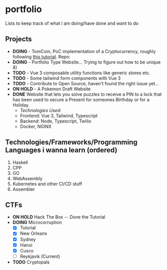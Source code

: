 # portfolio
Lists to keep track of what i am doing/have done and want to do


## Projects
- **DOING** - TomCoin, PoC implementation of a Cryptocurrency, roughly following [this tutorial](https://lhartikk.github.io/). Repo:
- **DOING** - Portfolio Type Website... Trying to figure out how to be unique 8)
- **TODO** - Vue 3 composable utility functions like generic stores etc.
- **TODO** - Some tailwind form components with Vue 3
- **TODO** - Contribute to Open Source, haven't found the right issue yet...
- **ON HOLD** - A Pokemon Draft Website
- **DONE** Website that lets you solve puzzles to receive a PIN to a lock that has been used to secure a Present for someones Birthday or for a Holiday.
  - *Technologies Used:*
  - Frontend: Vue 3, Tailwind, Typescript
  - Backend: Node, Typescript, Twilio
  - Docker, NGINX

## Technologies/Frameworks/Programming Languages i wanna learn (ordered)
1. Haskell
2. CPP    
3. GO
4. WebAssembly
5. Kubernetes and other CI/CD stuff
6. Assembler

## CTFs
- **ON HOLD** Hack The Box -- Done the Tutorial
- **DOING** Microcorruption 
  - [x] Tutorial
  - [x] New Orleans
  - [x] Sydney
  - [x] Hanoi
  - [x] Cusco
  - [ ] Reykjavik (Current)
- **TODO** Cryptopals
    

